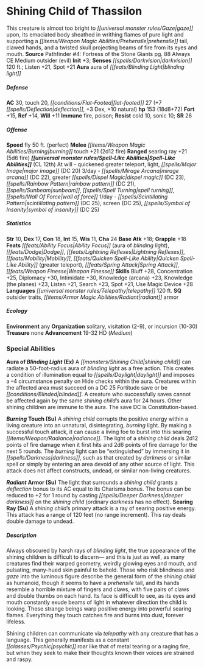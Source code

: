 ﻿---
cssclass: [monsters]
title1: Shining Child of Thassilon
is_3.5: true
desc_short: This creature is almost too bright to gaze upon, its emaciated body sheathed
  in writhing flames of pure light and supporting a prehensile tail, clawed hands,
  and a twisted skull projecting beams of fire from its eyes and mouth.
title2: Shining Child of Thassilon
CR: 12
sources:
- name: 'Pathfinder #4: Fortress of the Stone Giants'
  page: 88
  link: http://paizo.com/pathfinder/adventurePath/riseOfTheRunelords/v5748btpy80hm
alignment: Always CE
size: Medium
type: outsider
subtypes:
- evil
initiative:
  bonus: 3
senses:
  darkvision: 120
auras:
- name: aura of blinding light
AC:
  AC: 30
  touch: 20
  flat_footed: 27
  components:
    deflection: 7
    dex: 3
    natural: 10
HP:
  HP: 153
  long: 18d8+72
saves:
  fort: 15
  ref: 14
  will: 11
immunities:
- fire
- poison
resistances:
  cold: 10
  sonic: 10
SR: 26
speeds:
  fly: 50
  fly_maneuverability: perfect
attacks:
  melee:
  - - text: burning touch +21 (2d12 fire)
      entries:
      - - damage: 2d12
          type: fire
      attack: burning touch
      bonus:
      - 21
  ranged:
  - - text: searing ray +21 (5d6 fire)
      entries:
      - - damage: 5d6
          type: fire
      attack: searing ray
      bonus:
      - 21
spell_like_abilities:
  entries:
  - name: quickened greater teleport
    source: default
    freq: At will
  - name: light
    source: default
    freq: At will
  - name: major image
    source: default
    freq: At will
    DC: 20
  - name: mirage arcana
    source: default
    freq: 3/day
    DC: 22
  - name: greater dispel magic
    source: default
    freq: 3/day
    DC: 23
  - name: rainbow pattern
    source: default
    freq: 3/day
    DC: 21
  - name: sunbeam
    source: default
    freq: 3/day
  - name: spell turning
    source: default
    freq: 3/day
  - name: wall of force
    source: default
    freq: 3/day
  - name: scintillating pattern
    source: default
    freq: 1/day
    DC: 25
  - name: screen
    source: default
    freq: 1/day
    DC: 25
  - name: symbol of insanity
    source: default
    freq: 1/day
    DC: 25
  sources:
  - name: default
    CL: 12
ability_scores:
  STR: 10
  DEX: 17
  CON: 18
  INT: 15
  WIS: 11
  CHA: 24
BAB: 18
grapple_3.5: 18
feats:
- name: Ability Focus (aura of blinding light)
- name: Dodge
- name: Lightning Reflexes
- name: Mobility
- name: Quicken Spell-Like Ability (greater teleport)
- name: Spring Attack
- name: Weapon Finesse
skills:
  Bluff: 28
  Concentration: 25
  Diplomacy: 30
  Intimidation: 30
  Knowledge (arcana): 23
  Knowledge (the planes): 23
  Listen: 21
  Search: 23
  Spot: 21
  Use Magic Device: 28
languages:
- telepathy 120 ft.
special_qualities:
- outsider traits
- radiant armor
ecology:
  environment: any
  organization: solitary, visitation (2-9), or incursion (10-30)
  treasure_type: none
  advancement_3.5:
  - type: size
    HD_min: 19
    size: Medium
    HD_max: 32
special_abilities:
  Aura of Blinding Light (Ex): A shining child can radiate a 50-foot-radius aura of
    blinding light as a free action. This creates a condition of illumination equal
    to daylight and imposes a -4 circumstance penalty on Hide checks within the aura.
    Creatures within the affected area must succeed on a DC 25 Fortitude save or be
    blinded. A creature who successfully saves cannot be affected again by the same
    shining child's aura for 24 hours. Other shining children are immune to the aura.
    The save DC is Constitution-based.
  Burning Touch (Su): A shining child corrupts the positive energy within a living
    creature into an unnatural, disintegrating, burning light. By making a successful
    touch attack, it can cause a living foe to burst into this searing radiance. The
    light of a shining child deals 2d12 points of fire damage when it first hits and
    2d6 points of fire damage for the next 5 rounds. The burning light can be “extinguished”
    by immersing it in darkness, such as that created by darkness or similar spell
    or simply by entering an area devoid of any other source of light. This attack
    does not affect constructs, undead, or similar non-living creatures.
  Radiant Armor (Su): The light that surrounds a shining child grants a deflection
    bonus to its AC equal to its Charisma bonus. The bonus can be reduced to +2 for
    1 round by casting deeper darkness on the shining child (ordinary darkness has
    no effect).
  Searing Ray (Su): A shining child's primary attack is a ray of searing positive
    energy. This attack has a range of 120 feet (no range increment). This ray deals
    double damage to undead.
desc_long: |-
  Always obscured by harsh rays of blinding light, the true appearance of the shining children is difficult to discern- and this is just as well, as many creatures find their warped geometry, weirdly glowing eyes and mouth, and pulsating, many-hued skin painful to behold. Those who risk blindness and gaze into the luminous figure describe the general form of the shining child as humanoid, though it seems to have a prehensile tail, and its hands resemble a horrible mixture of fingers and claws, with five pairs of claws and double thumbs on each hand. Its face is difficult to see, as its eyes and mouth constantly exude beams of light in whatever direction the child is looking. These strange beings warp positive energy into powerful searing flames. Everything they touch catches fire and burns into dust, forever lifeless.

   Shining children can communicate via telepathy with any creature that has a language. This generally manifests as a constant psychic roar like that of metal tearing or a raging fire, but when they seek to make their thoughts known their voices are strained and raspy.

---

# Shining Child of Thassilon
This creature is almost too bright to _[[universal monster rules/Gaze|gaze]]_ upon, its emaciated body sheathed in writhing flames of pure light and supporting a _[[items/Weapon Magic Abilities/Prehensile|prehensile]]_ tail, clawed hands, and a twisted skull projecting beams of fire from its eyes and mouth.
**Source** Pathfinder #4: Fortress of the Stone Giants pg. 88
Always CE Medium outsider (evil)
**Init** +3; **Senses** _[[spells/Darkvision|darkvision]]_ 120 ft.; Listen +21, Spot +21
**Aura** aura of _[[feats/Blinding Light|blinding light]]_

##### Defense

**AC** 30, touch 20, _[[conditions/Flat-Footed|flat-footed]]_ 27 (+7 _[[spells/Deflection|deflection]]_, +3 Dex, +10 natural)
**hp** 153 (18d8+72)
**Fort** +15, **Ref** +14, **Will** +11
**Immune** fire, poison; **Resist** cold 10, sonic 10; **SR** 26

##### Offense
**Speed** fly 50 ft. (perfect)
**Melee** _[[items/Weapon Magic Abilities/Burning|burning]]_ touch +21 (2d12 fire)
**Ranged** searing ray +21 (5d6 fire)
**_[[universal monster rules/Spell-Like Abilities|Spell-Like Abilities]]_** (CL 12th)
At will - quickened greater teleport, light, _[[spells/Major Image|major image]]_ (DC 20)
3/day - _[[spells/Mirage Arcana|mirage arcana]]_ (DC 22), greater _[[spells/Dispel Magic|dispel magic]]_ (DC 23), _[[spells/Rainbow Pattern|rainbow pattern]]_ (DC 21), _[[spells/Sunbeam|sunbeam]]_, _[[spells/Spell Turning|spell turning]]_, _[[spells/Wall Of Force|wall of force]]_
1/day - _[[spells/Scintillating Pattern|scintillating pattern]]_ (DC 25), screen (DC 25), _[[spells/Symbol of Insanity|symbol of insanity]]_ (DC 25)

##### Statistics
**Str** 10, **Dex** 17, **Con** 18, **Int** 15, **Wis** 11, **Cha** 24
**Base Atk** +18; **Grapple** +18
**Feats** _[[feats/Ability Focus|Ability Focus]]_ (aura of _blinding light_), _[[feats/Dodge|Dodge]]_, _[[feats/Lightning Reflexes|Lightning Reflexes]]_, _[[feats/Mobility|Mobility]]_, _[[feats/Quicken Spell-Like Ability|Quicken Spell-Like Ability]]_ (greater teleport), _[[feats/Spring Attack|Spring Attack]]_, _[[feats/Weapon Finesse|Weapon Finesse]]_
**Skills** Bluff +28, Concentration +25, Diplomacy +30, Intimidate +30, Knowledge (arcana) +23, Knowledge (the planes) +23, Listen +21, Search +23, Spot +21, Use Magic Device +28
**Languages** _[[universal monster rules/Telepathy|telepathy]]_ 120 ft.
**SQ** outsider traits, _[[items/Armor Magic Abilities/Radiant|radiant]]_ armor

##### Ecology

**Environment** any
**Organization** solitary, visitation (2-9), or incursion (10-30)
**Treasure** none
**Advancement** 19-32 HD (_Medium_)

### Special Abilities

**Aura of _Blinding Light_ (Ex)** A _[[monsters/Shining Child|shining child]]_ can radiate a 50-foot-radius aura of _blinding light_ as a free action. This creates a condition of illumination equal to _[[spells/Daylight|daylight]]_ and imposes a –4 circumstance penalty on Hide checks within the aura. Creatures within the affected area must succeed on a DC 25 Fortitude save or be _[[conditions/Blinded|blinded]]_. A creature who successfully saves cannot be affected again by the same _shining child_’s aura for 24 hours. Other shining children are immune to the aura. The save DC is Constitution-based.

**_Burning_ Touch (Su)** A _shining child_ corrupts the positive energy within a living creature into an unnatural, disintegrating, _burning_ light. By making a successful touch attack, it can cause a living foe to burst into this searing _[[items/Weapon/Radiance|radiance]]_. The light of a _shining child_ deals 2d12 points of fire damage when it first hits and 2d6 points of fire damage for the next 5 rounds. The _burning_ light can be “extinguished” by immersing it in _[[spells/Darkness|darkness]]_, such as that created by _darkness_ or similar spell or simply by entering an area devoid of any other source of light. This attack does not affect constructs, undead, or similar non-living creatures.

**_Radiant_ Armor (Su)** The light that surrounds a _shining child_ grants a _deflection_ bonus to its AC equal to its Charisma bonus. The bonus can be reduced to +2 for 1 round by casting _[[spells/Deeper Darkness|deeper darkness]]_ on the _shining child_ (ordinary _darkness_ has no effect).
**Searing Ray (Su)** A _shining child_’s primary attack is a ray of searing positive energy. This attack has a range of 120 feet (no range increment). This ray deals double damage to undead.

##### Description

Always obscured by harsh rays of _blinding light_, the true appearance of the shining children is difficult to discern— and this is just as well, as many creatures find their warped geometry, weirdly glowing eyes and mouth, and pulsating, many-hued skin painful to behold. Those who risk blindness and _gaze_ into the luminous figure describe the general form of the _shining child_ as humanoid, though it seems to have a _prehensile_ tail, and its hands resemble a horrible mixture of fingers and claws, with five pairs of claws and double thumbs on each hand. Its face is difficult to see, as its eyes and mouth constantly exude beams of light in whatever direction the child is looking. These strange beings warp positive energy into powerful searing flames. Everything they touch catches fire and burns into dust, forever lifeless.

Shining children can communicate via _telepathy_ with any creature that has a language. This generally manifests as a constant _[[classes/Psychic|psychic]]_ roar like that of metal tearing or a raging fire, but when they seek to make their thoughts known their voices are strained and raspy.